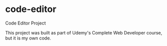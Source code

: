 # code-editor
Code Editor Project

This project was built as part of Udemy's Complete Web Developer course, but it is my own code.
